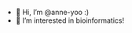 - 👋 Hi, I’m @anne-yoo :)
- 👀 I’m interested in bioinformatics!

<!---
anne-yoo/anne-yoo is a ✨ special ✨ repository because its `README.md` (this file) appears on your GitHub profile.
You can click the Preview link to take a look at your changes.
--->
